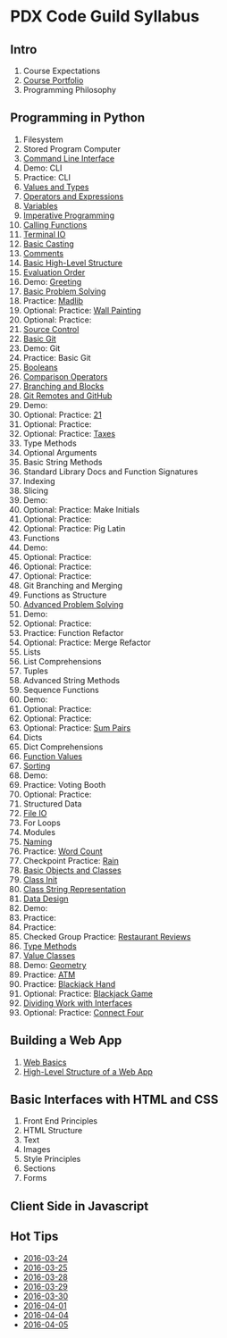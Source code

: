 # PDX Code Guild Syllabus
## Intro
1. Course Expectations
1. [Course Portfolio](courseportfolio.md)
1. Programming Philosophy

## Programming in Python
1. Filesystem
1. Stored Program Computer
1. [Command Line Interface](cli.md)
1. Demo: CLI
1. Practice: CLI
1. [Values and Types](valuestypes.md)
1. [Operators and Expressions](operatorsexpressions.md)
1. [Variables](variables.md)
1. [Imperative Programming](imperative.md)
1. [Calling Functions](callingfunctions.md)
1. [Terminal IO](terminalio.md)
1. [Basic Casting](basiccasting.md)
1. [Comments](comments.md)
1. [Basic High-Level Structure](basichighlevelstructure.md)
1. [Evaluation Order](evaluationorder.md)
1. Demo: [Greeting](demo-greeting.md)
1. [Basic Problem Solving](basicproblemsolving.md)
1. Practice: [Madlib](practice-madlib.md)
1. Optional: Practice: [Wall Painting](practice-wallpainting.md)
1. Optional: Practice:
1. [Source Control](sourcecontrol.md)
1. [Basic Git](basicgit.md)
1. Demo: Git
1. Practice: Basic Git
1. [Booleans](booleans.md)
1. [Comparison Operators](comparison.md)
1. [Branching and Blocks](branchingandblocks.md)
1. [Git Remotes and GitHub](remotegit.md)
1. Demo:
1. Optional: Practice: [21](practice-21.md)
1. Optional: Practice:
1. Optional: Practice: [Taxes](practice-taxes.md)
1. Type Methods
1. Optional Arguments
1. Basic String Methods
1. Standard Library Docs and Function Signatures
1. Indexing
1. Slicing
1. Demo:
1. Optional: Practice: Make Initials
1. Optional: Practice:
1. Optional: Practice: Pig Latin
1. Functions
1. Demo:
1. Optional: Practice:
1. Optional: Practice:
1. Optional: Practice:
1. Git Branching and Merging
1. Functions as Structure
1. [Advanced Problem Solving](advancedproblemsolving.md)
1. Demo:
1. Optional: Practice:
1. Practice: Function Refactor
1. Optional: Practice: Merge Refactor
1. Lists
1. List Comprehensions
1. Tuples
1. Advanced String Methods
1. Sequence Functions
1. Demo:
1. Optional: Practice:
1. Optional: Practice:
1. Optional: Practice: [Sum Pairs](practice-sumpairs.md)
1. Dicts
1. Dict Comprehensions
1. [Function Values](functionvalues.md)
1. [Sorting](sorting.md)
1. Demo:
1. Practice: Voting Booth
1. Optional: Practice:
1. Structured Data
1. [File IO](fileio.md)
1. For Loops
1. Modules
1. [Naming](naming.md)
1. Practice: [Word Count](practice-wordcount.md)
1. Checkpoint Practice: [Rain](practice-rain.md)
1. [Basic Objects and Classes](basicobjectsclasses.md)
1. [Class Init](classinit.md)
1. [Class String Representation](classstringrepr.md)
1. [Data Design](classdesign.md)
1. Demo:
1. Practice:
1. Practice:
1. Checked Group Practice: [Restaurant Reviews](practice-reviews.md)
1. [Type Methods](typemethods.md)
1. [Value Classes](valueclasses.md)
1. Demo: [Geometry](demo-geometry.md)
1. Practice: [ATM](practice-atm.md)
1. Practice: [Blackjack Hand](practice-blackjackhand.md)
1. Optional: Practice: [Blackjack Game](practice-blackjackgame.md)
1. [Dividing Work with Interfaces]()
1. Optional: Practice: [Connect Four](practice-connectfour.md)

## Building a Web App
1. [Web Basics](webbasics.md)
1. [High-Level Structure of a Web App](webappoverview.md)

## Basic Interfaces with HTML and CSS
1. Front End Principles
1. HTML Structure
1. Text
1. Images
1. Style Principles
1. Sections
1. Forms

## Client Side in Javascript

## Hot Tips
* [2016-03-24](tips-2016-03-24.md)
* [2016-03-25](tips-2016-03-25.md)
* [2016-03-28](tips-2016-03-28.md)
* [2016-03-29](tips-2016-03-29.md)
* [2016-03-30](tips-2016-03-30.md)
* [2016-04-01](tips-2016-04-01.md)
* [2016-04-04](tips-2016-04-04.md)
* [2016-04-05](tips-2016-04-05.md)

